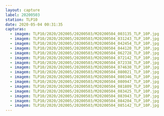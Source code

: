 ```yaml
---
layout: capture
label: 20200503
station: TLP10
date: 2020-05-04 00:31:35
capturas:
  - imagem: TLP10/2020/202005/20200503/M20200504_003135_TLP_10P.jpg
  - imagem: TLP10/2020/202005/20200503/M20200504_031243_TLP_10P.jpg
  - imagem: TLP10/2020/202005/20200503/M20200504_042454_TLP_10P.jpg
  - imagem: TLP10/2020/202005/20200503/M20200504_044120_TLP_10P.jpg
  - imagem: TLP10/2020/202005/20200503/M20200504_062728_TLP_10P.jpg
  - imagem: TLP10/2020/202005/20200503/M20200504_072142_TLP_10P.jpg
  - imagem: TLP10/2020/202005/20200503/M20200504_072338_TLP_10P.jpg
  - imagem: TLP10/2020/202005/20200503/M20200504_074630_TLP_10P.jpg
  - imagem: TLP10/2020/202005/20200503/M20200504_080021_TLP_10P.jpg
  - imagem: TLP10/2020/202005/20200503/M20200504_080346_TLP_10P.jpg
  - imagem: TLP10/2020/202005/20200503/M20200504_080947_TLP_10P.jpg
  - imagem: TLP10/2020/202005/20200503/M20200504_081809_TLP_10P.jpg
  - imagem: TLP10/2020/202005/20200503/M20200504_083425_TLP_10P.jpg
  - imagem: TLP10/2020/202005/20200503/M20200504_083943_TLP_10P.jpg
  - imagem: TLP10/2020/202005/20200503/M20200504_084204_TLP_10P.jpg
  - imagem: TLP10/2020/202005/20200503/M20200504_085142_TLP_10P.jpg
---
```

